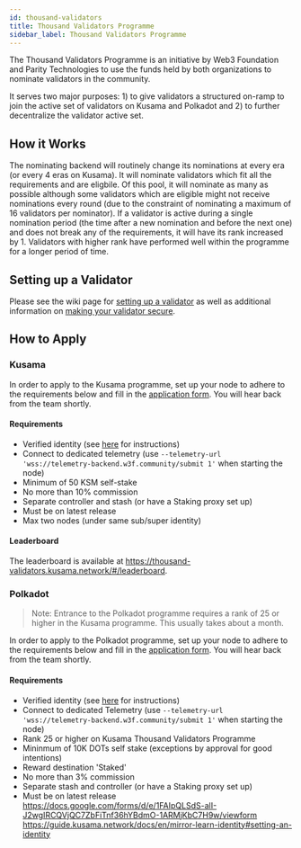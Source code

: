 ```yaml
---
id: thousand-validators
title: Thousand Validators Programme
sidebar_label: Thousand Validators Programme
---
```


The Thousand Validators Programme is an initiative by Web3 Foundation and Parity Technologies to use the funds held by both organizations to nominate validators in the community.

It serves two major purposes: 1) to give validators a structured on-ramp to join the active set of validators on Kusama and Polkadot and 2) to further decentralize the validator active set.

## How it Works

The nominating backend will routinely change its nominations at every era (or every 4 eras on Kusama). It will nominate validators which fit all the requirements and are eligbile. Of this pool, it will nominate as many as possible although some validators which are eligible might not receive nominations every round (due to the constraint of nominating a maximum of 16 validators per nominator). If a validator is active during a single nomination period (the time after a new nomination and before the next one) and does not break any of the requirements, it will have its rank increased by 1. Validators with higher rank have performed well within the programme for a longer period of time.

## Setting up a Validator

Please see the wiki page for [setting up a validator](maintain-guides-how-to-validate-polkadot.md) as well as additional information on [making your validator secure](maintain-guides-secure-validator.md).

## How to Apply

### Kusama

In order to apply to the Kusama programme, set up your node to adhere to the requirements below and fill in the [application form][kusama 1kv form]. You will hear back from the team shortly.

#### Requirements

- Verified identity (see [here]() for instructions)
- Connect to dedicated telemetry (use `--telemetry-url 'wss://telemetry-backend.w3f.community/submit 1'` when starting the node)
- Minimum of 50 KSM self-stake
- No more than 10% commission
- Separate controller and stash (or have a Staking proxy set up)
- Must be on latest release
- Max two nodes (under same sub/super identity)

#### Leaderboard

The leaderboard is available at https://thousand-validators.kusama.network/#/leaderboard.

### Polkadot

> Note: Entrance to the Polkadot programme requires a rank of 25 or higher in the Kusama programme. This usually takes about a month.

In order to apply to the Polkadot programme, set up your node to adhere to the requirements below and fill in the [application form](). You will hear back from the team shortly.

#### Requirements

- Verified identity (see [here]() for instructions)
- Connect to dedicated Telemetry (use `--telemetry-url 'wss://telemetry-backend.w3f.community/submit 1'` when starting the node)
- Rank 25 or higher on Kusama Thousand Validators Programme
- Mininmum of 10K DOTs self stake (exceptions by approval for good intentions)
- Reward destination 'Staked'
- No more than 3% commission
- Separate stash and controller (or have a Staking proxy set up)
- Must be on latest release
  https://docs.google.com/forms/d/e/1FAIpQLSdS-alI-J2wgIRCQVjQC7ZbFiTnf36hYBdmO-1ARMjKbC7H9w/viewform https://guide.kusama.network/docs/en/mirror-learn-identity#setting-an-identity

[kusama 1kv form]: https://forms.gle/xqYLoceTwg1qvc9i6
